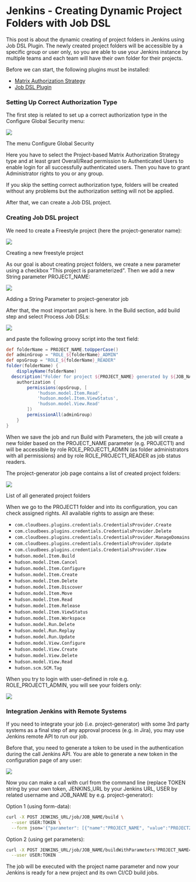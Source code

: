 # Jenkins - Creating Dynamic Project Folders with Job DSL


This post is about the dynamic creating of project folders in Jenkins using Job DSL Plugin. The newly created project folders will be accessible by a specific group or user only, so you are able to use your Jenkins instance by multiple teams and each team will have their own folder for their projects.

Before we can start, the following plugins must be installed:

- [Matrix Authorization Strategy](https://plugins.jenkins.io/matrix-auth)
- [Job DSL Plugin](https://plugins.jenkins.io/job-dsl)

### Setting Up Correct Authorization Type

The first step is related to set up a correct authorization type in the Configure Global Security menu:

![](images/2019-11-21-14_08_10-Configure-Global-Security-Jenkins-1024x430.png)

The menu Configure Global Security

Here you have to select the Project-based Matrix Authorization Strategy type and at least grant Overall/Read permission to Authenticated Users to enable login for all successfully authenticated users. Then you have to grant Administrator rights to you or any group.

If you skip the setting correct authorization type, folders will be created without any problems but the authorization setting will not be applied.

After that, we can create a Job DSL project.

### Creating Job DSL project

We need to create a Freestyle project (here the project-generator name):

![](images/2019-11-21-14_42_47-New-Item-Jenkins.png)

Creating a new freestyle project

As our goal is about creating project folders, we create a new parameter using a checkbox "This project is parameterized". Then we add a new String parameter PROJECT\_NAME:

![](images/2019-11-21-14_53_49-dsl-test-Config-Jenkins.png)

Adding a String Parameter to project-generator job

After that, the most important part is here. In the Build section, add build step and select Process Job DSLs:

![](images/2019-11-21-14_58_12-dsl-test-Config-Jenkins.png)

and paste the following groovy script into the text field:

```groovy
def folderName = PROJECT_NAME.toUpperCase()
def adminGroup = "ROLE_${folderName}_ADMIN"
def opsGroup = "ROLE_${folderName}_READER"
folder(folderName) {
    displayName(folderName)
  description("Folder for project ${PROJECT_NAME} generated by ${JOB_NAME}")
    authorization {
        permissions(opsGroup, [
            'hudson.model.Item.Read',
            'hudson.model.Item.ViewStatus',
            'hudson.model.View.Read'
        ])
        permissionAll(adminGroup) 
    }
}
```

When we save the job and run Build with Parameters, the job will create a new folder based on the PROJECT\_NAME parameter (e.g. PROJECT1) and will be accessible by role ROLE\_PROJECT1\_ADMIN (as folder administrators with all permissions) and by role ROLE\_PROJECT1\_READER as job status readers.

The project-generator job page contains a list of created project folders:

![](images/2019-11-21-15_09_25-project-generator-Jenkins.png)

List of all generated project folders

When we go to the PROJECT1 folder and into its configuration, you can check assigned rights. All available rights to assign are these:

- `com.cloudbees.plugins.credentials.CredentialsProvider.Create`
- `com.cloudbees.plugins.credentials.CredentialsProvider.Delete`
- `com.cloudbees.plugins.credentials.CredentialsProvider.ManageDomains`
- `com.cloudbees.plugins.credentials.CredentialsProvider.Update`
- `com.cloudbees.plugins.credentials.CredentialsProvider.View`
- `hudson.model.Item.Build`
- `hudson.model.Item.Cancel`
- `hudson.model.Item.Configure`
- `hudson.model.Item.Create`
- `hudson.model.Item.Delete`
- `hudson.model.Item.Discover`
- `hudson.model.Item.Move`
- `hudson.model.Item.Read`
- `hudson.model.Item.Release`
- `hudson.model.Item.ViewStatus`
- `hudson.model.Item.Workspace`
- `hudson.model.Run.Delete`
- `hudson.model.Run.Replay`
- `hudson.model.Run.Update`
- `hudson.model.View.Configure`
- `hudson.model.View.Create`
- `hudson.model.View.Delete`
- `hudson.model.View.Read`
- `hudson.scm.SCM.Tag`

When you try to login with user-defined in role e.g. ROLE\_PROJECT1\_ADMIN, you will see your folders only:

![](images/image.png)

### Integration Jenkins with Remote Systems

If you need to integrate your job (i.e. project-generator) with some 3rd party systems as a final step of any approval process (e.g. in Jira), you may use Jenkins remote API to run our job.

Before that, you need to generate a token to be used in the authentication during the call Jenkins API. You are able to generate a new token in the configuration page of any user:

![](images/image-1.png)

Now you can make a call with curl from the command line (replace TOKEN string by your own token, JENKINS\_URL by your Jenkins URL, USER by related username and JOB\_NAME by e.g. project-generator):

Option 1 (using form-data):

```bash
curl -X POST JENKINS_URL/job/JOB_NAME/build \
  --user USER:TOKEN \
  --form json='{"parameter": [{"name":"PROJECT_NAME", "value":"PROJECT2"}]}'
```
Option 2 (using get parameters):
```bash
curl -X POST JENKINS_URL/job/JOB_NAME/buildWithParameters?PROJECT_NAME=PROJECT2 \
  --user USER:TOKEN
```
The job will be executed with the project name parameter and now your Jenkins is ready for a new project and its own CI/CD build jobs.

